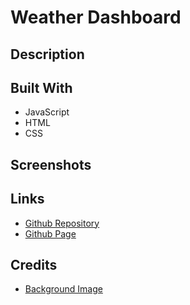 # Weather Dashboard

## Description

## Built With
- JavaScript
- HTML
- CSS

## Screenshots

## Links
- [Github Repository](https://github.com/hlnicks/weather-dashboard)
- [Github Page]()

## Credits
- [Background Image](https://www.freepik.com/free-vector/paper-style-3d-clouds-background-blue-sky_26443457.htm#query=weather%20background&position=18&from_view=keyword)

<!-- GIVEN a weather dashboard with form inputs
WHEN I search for a city
THEN I am presented with current and future conditions for that city and that city is added to the search history
WHEN I view current weather conditions for that city
THEN I am presented with the city name, the date, an icon representation of weather conditions, the temperature, the humidity, the wind speed, and the UV index
WHEN I view the UV index
THEN I am presented with a color that indicates whether the conditions are favorable, moderate, or severe
WHEN I view future weather conditions for that city
THEN I am presented with a 5-day forecast that displays the date, an icon representation of weather conditions, the temperature, the wind speed, and the humidity
WHEN I click on a city in the search history
THEN I am again presented with current and future conditions for that city -->